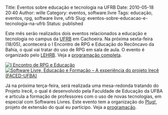 Title: Eventos sobre educação e tecnologia na UFRB
Date: 2010-05-18 20:40
Author: wille
Category: eventos, software.livre
Tags: educação, eventos, rpg, software livre, ufrb
Slug: eventos-sobre-educacao-e-tecnologia-na-ufrb
Status: published

Este mês serão realizados dois eventos relacionados a educação e
tecnologia no campus da
[UFRB](http://www.ufrb.edu.br "Universidade Federal do Recôncavo da Bahia")
em Cachoeira. Na próxima sexta-feira (18/05), acontecerá o I Encontro de
RPG e Educação do Recôncavo da Bahia, o qual vai tratar do uso de RPG em
sala de aula. O evento é organizado pelo
[LEHRB](http://www.ufrb.edu.br/lehrb/ "Laboratório de Ensino de História do Recôncavo da Bahia").
Veja a [programação
completa](http://www.ufrb.edu.br/lehrb/wp-content/uploads/2010/05/RpgEduca%C3%A7%C3%A3oCorPeq.jpg).

[![I Encontro de RPG e
Educação](http://images.wille.blog.br/RpgEducaçãoCorPeq-212x300.jpg "RpgEducaçãoCorPeq")](http://images.wille.blog.br/RpgEducaçãoCorPeq.jpg)
[![Software Livre, Educação e Formação – A experiência do projeto Irecê
(FACED-UFBA)](http://images.wille.blog.br/evento-plug-205x300.png "evento-plug")](http://images.wille.blog.br/evento-plug.png)

Já na próxima terça-feira, será realizada uma mesa-redonda tratando do
Projeto Irecê, o qual é desenvolvido pela Faculdade de Educação da UFBA
e articula a formação de professores com o uso de novas tecnologias, em
especial com Softwares Livres. Este evento tem a organização do
[Plug!](http://www.ufrb.edu.br/plug/), projeto de extensão do qual eu
participo. Veja a
[programação](http://www.ufrb.edu.br/plug/software-livre-educacao-e-formacao-a-experiencia-do-projeto-irece-faced-ufba/).
